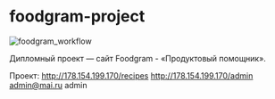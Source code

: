 # foodgram-project
![foodgram_workflow](https://github.com/EnterLife/foodgram-project-react/actions/workflows/main.yml/badge.svg)

Дипломный проект — сайт Foodgram - «Продуктовый помощник».

Проект: 
http://178.154.199.170/recipes
http://178.154.199.170/admin admin@mai.ru admin
